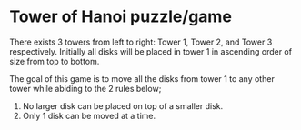 # Tower of Hanoi puzzle/game

There exists 3 towers from left to right: Tower 1, Tower 2, and Tower 3 respectively.
Initially all disks will be placed in tower 1 in ascending order of size from top to bottom.

The goal of this game is to move all the disks from tower 1 to any other tower while abiding to the 2 rules below;

1) No larger disk can be placed on top of a smaller disk.
2) Only 1 disk can be moved at a time.
